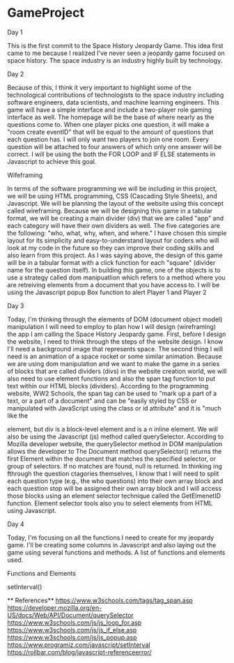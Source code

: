 # GameProject

Day 1

This is the first commit to the Space History Jeopardy Game. This idea first came to me because I realized I've never seen a jeopardy game focused on space history. The space industry is an industry highly built by technology.

Day 2 

Because of this, I think it very important to highlight some of the technological contributions of technologists to the space industry including software engineers, data scientists, and machine learning engineers. This game will have a simple interface and include a two-player role gaming interface as well. The homepage will be the base of where nearly as the questions come to. When one player picks one question, it will make a "room create eventID" that will be equal to the amount of questions that each question has. I will only want two players to join one room. Every question will be attached to four answers of which only one answer will be correct. I will be using the both the FOR LOOP and IF ELSE statements in Javascript to achieve this goal. 

Wifeframing

In terms of the software programming we will be including in this project, we will be using HTML programming, CSS (Cascading Style Sheets), and Javascript. We will be planning the layout of the website using this concept called wireframing. Because we will be designing this game in a tabular format, we will be creating a main divider (div) that we are called "app" and each category will have their own dividers as well. The five categories are the following: "who, what, why, when, and where." I have chosen this simple layout for its simplicity and easy-to-understand layout for coders who will look at my code in the future so they can improve their coding skills and also learn from this project. As I was saying above, the design of this game will be in a tabular format with a click function for each "square" (divider name for the question itself). In building this game, one of the objects is to use a strategy called dom manipuatlion which refers to a method where you are retreiving elements from a document that you have access to. I will be using the Javascript popup Box function to alert Player 1 and Player 2

Day 3 

Today, I'm thinking through the elements of DOM (document object model) manipulation I will need to employ to plan how I will design (wireframing) the app I am calling the Space History Jeopardy game. First, before I design the website, I need to think through the steps of the website design. I know I'll need a background image that represents space. The second thing I will need is an animation of a space rocket or some similar animation. Because we are using dom manipulation and we want to make the game in a series of blocks that are called dividers (divs) in the website creation world, we will also need to use element functions and also the span tag function to put text within our HTML blocks (dividers). According to the programming website, WW2 Schools, the span tag can be used to  "mark up a part of a text, or a part of a document" and can be "easily styled by CSS or manipulated with JavaScript using the class or id attribute" and it is "much like the <div> element, but div is a block-level element and <span> is a n inline element. We will also be using the Javascript (js) method called querySelector. According to Mozilla developer website, the querySelector method in DOM manipulation allows the developer to The Document method querySelector() returns the first Element within the document that matches the specified selector, or group of selectors. If no matches are found, null is returned. In thinking  ing fthrough the question ctagories themselves, I know that I will need to split each question type (e.g., the who questions) into their own array block and each question stop will be assigned their own array block and I will access those blocks using an element selector technique called the GetElmenetID function. Element selector tools also you to select elements from HTML using Javascript. 

Day 4

Today, I'm focusing on all the functions I need to create for my jeopardy game. I'll be creating some columns in Javascript and also laying out the game using several functions and methods. A list of functions and elements used. 
  
  Functions and Elements 
  
  setInterval()
  
  
**  References**
  https://www.w3schools.com/tags/tag_span.asp
  https://developer.mozilla.org/en-US/docs/Web/API/Document/querySelector
  https://www.w3schools.com/js/js_loop_for.asp
  https://www.w3schools.com/js/js_if_else.asp
  https://www.w3schools.com/js/js_popup.asp
  https://www.programiz.com/javascript/setInterval
  https://rollbar.com/blog/javascript-referenceerror/
